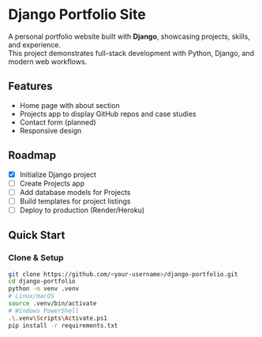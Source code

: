 # Django Portfolio Site

A personal portfolio website built with **Django**, showcasing projects, skills, and experience.  
This project demonstrates full-stack development with Python, Django, and modern web workflows.

## Features
- Home page with about section
- Projects app to display GitHub repos and case studies
- Contact form (planned)
- Responsive design

## Roadmap
- [x] Initialize Django project
- [ ] Create Projects app
- [ ] Add database models for Projects
- [ ] Build templates for project listings
- [ ] Deploy to production (Render/Heroku)

## Quick Start

### Clone & Setup
```bash
git clone https://github.com/<your-username>/django-portfolio.git
cd django-portfolio
python -m venv .venv
# Linux/macOS
source .venv/bin/activate
# Windows PowerShell
.\.venv\Scripts\Activate.ps1
pip install -r requirements.txt
